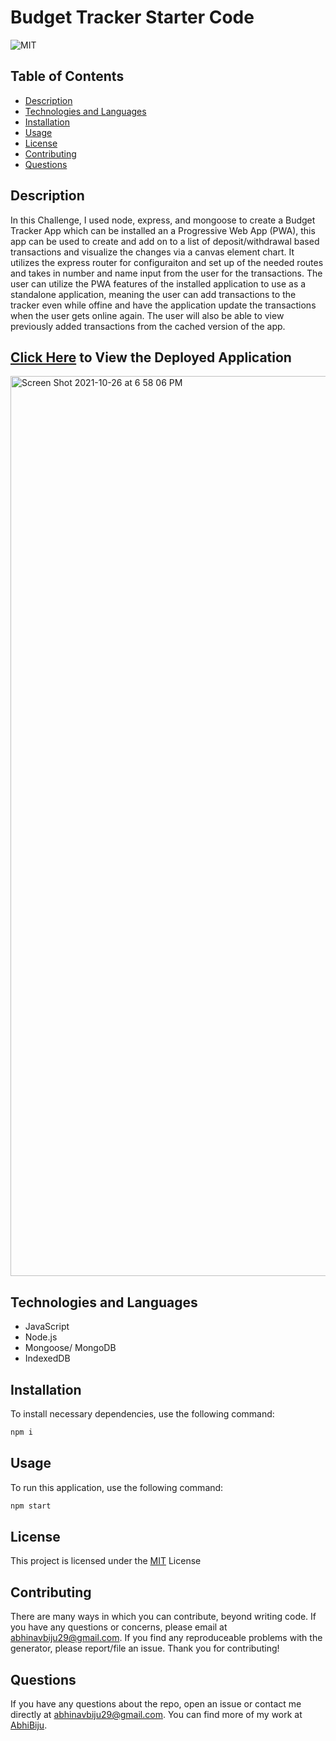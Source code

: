 # Budget Tracker Starter Code

![MIT](https://img.shields.io/badge/License-MIT-blue.svg)

## Table of Contents

- [Description](#description)
- [Technologies and Languages](#technologies-and-languages)
- [Installation](#installation)
- [Usage](#usage)
- [License](#license)
- [Contributing](#contributing)
- [Questions](#questions)

## Description

In this Challenge, I used node, express, and mongoose to create a Budget Tracker App which can be installed an a Progressive Web App \(PWA\), this app can be used to create and add on to a list of deposit/withdrawal based transactions and visualize the changes via a canvas element chart. It utilizes the express router for configuraiton and set up of the needed routes and takes in number and name input from the user for the transactions. The user can utilize the PWA features of the installed application to use as a standalone application, meaning the user can add transactions to the tracker even while offine and have the application update the transactions when the user gets online again. The user will also be able to view previously added transactions from the cached version of the app.

## [Click Here](https://budget-tracker-abhi.herokuapp.com/) to View the Deployed Application

<img width="1440" alt="Screen Shot 2021-10-26 at 6 58 06 PM" src="https://user-images.githubusercontent.com/83188832/138972846-fea2881e-07be-435f-8b3d-6e3d1e2a7754.png">

## Technologies and Languages

- JavaScript
- Node.js
- Mongoose/ MongoDB
- IndexedDB

## Installation

To install necessary dependencies, use the following command:

```md
npm i
```

## Usage

To run this application, use the following command:

```md
npm start
```

## License

This project is licensed under the [MIT](https://opensource.org/licenses/MIT) License

## Contributing

There are many ways in which you can contribute, beyond writing code. If you have any questions or concerns, please email at abhinavbiju29@gmail.com. If you find any reproduceable problems with the generator, please report/file an issue. Thank you for contributing!

## Questions

If you have any questions about the repo, open an issue or contact me directly at abhinavbiju29@gmail.com. You can find more of my work at [AbhiBiju](https://github.com/AbhiBiju).

